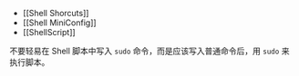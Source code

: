 - [[Shell Shorcuts]]
- [[Shell MiniConfig]]
- [[ShellScript]]

不要轻易在 Shell 脚本中写入 `sudo` 命令，而是应该写入普通命令后，用 `sudo` 来执行脚本。
